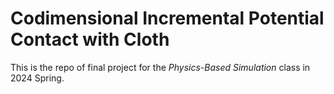 # Codimensional Incremental Potential Contact with Cloth

This is the repo of final project for the *Physics-Based Simulation* class in 2024 Spring.

